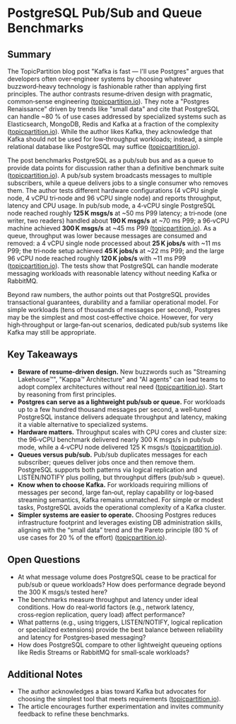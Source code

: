 # PostgreSQL Pub/Sub and Queue Benchmarks  

## Summary  
The TopicPartition blog post "Kafka is fast — I'll use Postgres" argues that developers often over‑engineer systems by choosing whatever buzzword‑heavy technology is fashionable rather than applying first principles. The author contrasts resume‑driven design with pragmatic, common‑sense engineering ([topicpartition.io](https://topicpartition.io/blog/postgres-pubsub-queue-benchmarks#:~:text=postgres%20%20%203%20boring,felt%20like%20Camp%201%20definitively)). They note a "Postgres Renaissance" driven by trends like "small data" and cite that PostgreSQL can handle ~80 % of use cases addressed by specialized systems such as Elasticsearch, MongoDB, Redis and Kafka at a fraction of the complexity ([topicpartition.io](https://topicpartition.io/blog/postgres-pubsub-queue-benchmarks)). While the author likes Kafka, they acknowledge that Kafka should not be used for low‑throughput workloads; instead, a simple relational database like PostgreSQL may suffice ([topicpartition.io](https://topicpartition.io/blog/postgres-pubsub-queue-benchmarks#:~:text=obvious.%20Postgres%20is%20a%20battle,makes%20an%20airtight%20case%20for)).  

The post benchmarks PostgreSQL as a pub/sub bus and as a queue to provide data points for discussion rather than a definitive benchmark suite ([topicpartition.io](https://topicpartition.io/blog/postgres-pubsub-queue-benchmarks#:~:text=article%2C%20we%20will%20do%20three,Rather%2C%20my%20goal%20is%20to)). A pub/sub system broadcasts messages to multiple subscribers, while a queue delivers jobs to a single consumer who removes them. The author tests different hardware configurations (4 vCPU single node, 4 vCPU tri‑node and 96 vCPU single node) and reports throughput, latency and CPU usage. In pub/sub mode, a 4‑vCPU single PostgreSQL node reached roughly **125 K msgs/s** at ~50 ms P99 latency; a tri‑node (one writer, two readers) handled about **190 K msgs/s** at ~70 ms P99; a 96‑vCPU machine achieved **300 K msgs/s** at ~45 ms P99 ([topicpartition.io](https://topicpartition.io/blog/postgres-pubsub-queue-benchmarks#:~:text=Results%20TL%3BDR%20If%20you%E2%80%99d%20like,the%20article%20where%20we%20philosophize)). As a queue, throughput was lower because messages are consumed and removed: a 4 vCPU single node processed about **25 K jobs/s** with ~11 ms P99; the tri‑node setup achieved **45 K jobs/s** at ~22 ms P99; and the large 96 vCPU node reached roughly **120 K jobs/s** with ~11 ms P99 ([topicpartition.io](https://topicpartition.io/blog/postgres-pubsub-queue-benchmarks#:~:text=Results%20TL%3BDR%20If%20you%E2%80%99d%20like,the%20article%20where%20we%20philosophize)). The tests show that PostgreSQL can handle moderate messaging workloads with reasonable latency without needing Kafka or RabbitMQ.  

Beyond raw numbers, the author points out that PostgreSQL provides transactional guarantees, durability and a familiar operational model. For simple workloads (tens of thousands of messages per second), Postgres may be the simplest and most cost‑effective choice. However, for very high‑throughput or large‑fan‑out scenarios, dedicated pub/sub systems like Kafka may still be appropriate.  

## Key Takeaways  
- **Beware of resume‑driven design.** New buzzwords such as "Streaming Lakehouse™", "Kappa™ Architecture" and "AI agents" can lead teams to adopt complex architectures without real need ([topicpartition.io](https://topicpartition.io/blog/postgres-pubsub-queue-benchmarks#:~:text=postgres%20%20%203%20boring,felt%20like%20Camp%201%20definitively)). Start by reasoning from first principles.  
- **Postgres can serve as a lightweight pub/sub or queue.** For workloads up to a few hundred thousand messages per second, a well‑tuned PostgreSQL instance delivers adequate throughput and latency, making it a viable alternative to specialized systems.  
- **Hardware matters.** Throughput scales with CPU cores and cluster size: the 96‑vCPU benchmark delivered nearly 300 K msgs/s in pub/sub mode, while a 4‑vCPU node delivered 125 K msgs/s ([topicpartition.io](https://topicpartition.io/blog/postgres-pubsub-queue-benchmarks#:~:text=Results%20TL%3BDR%20If%20you%E2%80%99d%20like,the%20article%20where%20we%20philosophize)).  
- **Queues versus pub/sub.** Pub/sub duplicates messages for each subscriber; queues deliver jobs once and then remove them. PostgreSQL supports both patterns via logical replication and LISTEN/NOTIFY plus polling, but throughput differs (pub/sub > queue).  
- **Know when to choose Kafka.** For workloads requiring millions of messages per second, large fan‑out, replay capability or log‑based streaming semantics, Kafka remains unmatched. For simple or modest tasks, PostgreSQL avoids the operational complexity of a Kafka cluster.  
- **Simpler systems are easier to operate.** Choosing Postgres reduces infrastructure footprint and leverages existing DB administration skills, aligning with the “small data” trend and the Pareto principle (80 % of use cases for 20 % of the effort) ([topicpartition.io](https://topicpartition.io/blog/postgres-pubsub-queue-benchmarks)).  

## Open Questions  
- At what message volume does PostgreSQL cease to be practical for pub/sub or queue workloads? How does performance degrade beyond the 300 K msgs/s tested here?  
- The benchmarks measure throughput and latency under ideal conditions. How do real‑world factors (e.g., network latency, cross‑region replication, query load) affect performance?  
- What patterns (e.g., using triggers, LISTEN/NOTIFY, logical replication or specialized extensions) provide the best balance between reliability and latency for Postgres‑based messaging?  
- How does PostgreSQL compare to other lightweight queueing options like Redis Streams or RabbitMQ for small‑scale workloads?  

## Additional Notes  
- The author acknowledges a bias toward Kafka but advocates for choosing the simplest tool that meets requirements ([topicpartition.io](https://topicpartition.io/blog/postgres-pubsub-queue-benchmarks#:~:text=obvious.%20Postgres%20is%20a%20battle,makes%20an%20airtight%20case%20for)).  
- The article encourages further experimentation and invites community feedback to refine these benchmarks.
